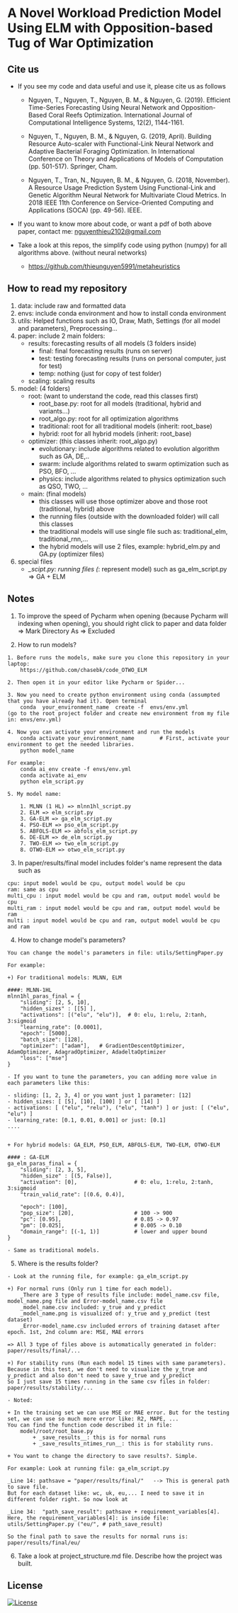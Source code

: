 # A Novel Workload Prediction Model Using ELM with Opposition-based Tug of War Optimization

## Cite us
* If you see my code and data useful and use it, please cite us as follows
	
	* Nguyen, T., Nguyen, T., Nguyen, B. M., & Nguyen, G. (2019). Efficient Time-Series Forecasting Using Neural Network and Opposition-Based Coral Reefs Optimization. International Journal of Computational Intelligence Systems, 12(2), 1144-1161.
	
	* Nguyen, T., Nguyen, B. M., & Nguyen, G. (2019, April). Building Resource Auto-scaler with Functional-Link Neural Network and Adaptive Bacterial Foraging Optimization. In International Conference on Theory and Applications of Models of Computation (pp. 501-517). Springer, Cham.
	
    * Nguyen, T., Tran, N., Nguyen, B. M., & Nguyen, G. (2018, November). A Resource Usage Prediction System Using Functional-Link and Genetic Algorithm Neural Network for Multivariate Cloud Metrics. In 2018 IEEE 11th Conference on Service-Oriented Computing and Applications (SOCA) (pp. 49-56). IEEE.

* If you want to know more about code, or want a pdf of both above paper, contact me: nguyenthieu2102@gmail.com

* Take a look at this repos, the simplify code using python (numpy) for all algorithms above. (without neural networks)
	
	* https://github.com/thieunguyen5991/metaheuristics

## How to read my repository
1. data: include raw and formatted data
2. envs: include conda environment and how to install conda environment 
3. utils: Helped functions such as IO, Draw, Math, Settings (for all model and parameters), Preprocessing...
4. paper: include 2 main folders: 
    * results: forecasting results of all models (3 folders inside) 
        * final: final forecasting results (runs on server)
        * test: testing forecasting results (runs on personal computer, just for test)
        * temp: nothing (just for copy of test folder)
    * scaling: scaling results
5. model: (4 folders) 
    * root: (want to understand the code, read this classes first)
        * root_base.py: root for all models (traditional, hybrid and variants...) 
        * root_algo.py: root for all optimization algorithms
        * traditional: root for all traditional models (inherit: root_base)
        * hybrid: root for all hybrid models (inherit: root_base)
    * optimizer: (this classes inherit: root_algo.py)
        * evolutionary: include algorithms related to evolution algorithm such as GA, DE,..
        * swarm: include algorithms related to swarm optimization such as PSO, BFO, ...
        * physics: include algorithms related to physics optimization such as QSO, TWO, ...
    * main: (final models)
        * this classes will use those optimizer above and those root (traditional, hybrid) above 
        * the running files (outside with the downloaded folder) will call this classes
        * the traditional models will use single file such as: traditional_elm, traditional_rnn,...
        * the hybrid models will use 2 files, example: hybrid_elm.py and GA.py (optimizer files)
6. special files
    * *_scipt.py: running files (*: represent model) such as ga_elm_script.py => GA + ELM
    
    
## Notes

1. To improve the speed of Pycharm when opening (because Pycharm will indexing when opening), you should right click to 
paper and data folder => Mark Directory As  => Excluded

2. How to run models? 
```code 
1. Before runs the models, make sure you clone this repository in your laptop:
    https://github.com/chasebk/code_OTWO_ELM

2. Then open it in your editor like Pycharm or Spider...

3. Now you need to create python environment using conda (assumpted that you have already had it). Open terminal
    conda  your_environment_name  create -f  envs/env.yml           (go to the root project folder and create new environment from my file in: envs/env.yml)

4. Now you can activate your environment and run the models
    conda activate your_environment_name        # First, activate your environment to get the needed libraries.
    python model_name

For example:
    conda ai_env create -f envs/env.yml
    conda activate ai_env
    python elm_script.py

5. My model name:

    1. MLNN (1 HL) => mlnn1hl_script.py
	2. ELM => elm_script.py
	3. GA-ELM => ga_elm_script.py
	4. PSO-ELM => pso_elm_script.py
	5. ABFOLS-ELM => abfols_elm_script.py
	6. DE-ELM => de_elm_script.py
	7. TWO-ELM => two_elm_script.py
	8. OTWO-ELM => otwo_elm_script.py
```

3. In paper/results/final model includes folder's name represent the data such as 
```code
cpu: input model would be cpu, output model would be cpu 
ram: same as cpu
multi_cpu : input model would be cpu and ram, output model would be cpu 
multi_ram : input model would be cpu and ram, output model would be ram
multi : input model would be cpu and ram, output model would be cpu and ram
```

4. How to change model's parameters?
```code 
You can change the model's parameters in file: utils/SettingPaper.py 

For example:

+) For traditional models: MLNN, ELM

####: MLNN-1HL
mlnn1hl_paras_final = {
    "sliding": [2, 5, 10],
    "hidden_sizes" : [[5] ],
    "activations": [("elu", "elu")],  # 0: elu, 1:relu, 2:tanh, 3:sigmoid
    "learning_rate": [0.0001],
    "epoch": [5000],
    "batch_size": [128],
    "optimizer": ["adam"],   # GradientDescentOptimizer, AdamOptimizer, AdagradOptimizer, AdadeltaOptimizer
    "loss": ["mse"]
}

- If you want to tune the parameters, you can adding more value in each parameters like this:

- sliding: [1, 2, 3, 4] or you want just 1 parameter: [12]
- hidden_sizes: [ [5], [10], [100] ] or [ [14] ]
- activations: [ ("elu", "relu"), ("elu", "tanh") ] or just: [ ("elu", "elu") ]
- learning_rate: [0.1, 0.01, 0.001] or just: [0.1]
....


+ For hybrid models: GA_ELM, PSO_ELM, ABFOLS-ELM, TWO-ELM, OTWO-ELM
 
#### : GA-ELM
ga_elm_paras_final = {
    "sliding": [2, 3, 5],
    "hidden_size" : [(5, False)],
    "activation": [0],                  # 0: elu, 1:relu, 2:tanh, 3:sigmoid
    "train_valid_rate": [(0.6, 0.4)],

    "epoch": [100],
    "pop_size": [20],                   # 100 -> 900
    "pc": [0.95],                       # 0.85 -> 0.97
    "pm": [0.025],                      # 0.005 -> 0.10
    "domain_range": [(-1, 1)]           # lower and upper bound
}

- Same as traditional models.
```

5. Where is the results folder?
```code 
- Look at the running file, for example: ga_elm_script.py

+) For normal runs (Only run 1 time for each model).
    _There are 3 type of results file include: model_name.csv file, model_name.png file and Error-model_name.csv file 
    _model_name.csv included: y_true and y_predict 
    _model_name.png is visualized of: y_true and y_predict (test dataset)
    _Error-model_name.csv included errors of training dataset after epoch. 1st, 2nd column are: MSE, MAE errors

=> All 3 type of files above is automatically generated in folder: paper/results/final/...

+) For stability runs (Run each model 15 times with same parameters).
Because in this test, we don't need to visualize the y_true and y_predict and also don't need to save y_true and y_predict
So I just save 15 times running in the same csv files in folder: paper/results/stability/...

- Noted:

+ In the training set we can use MSE or MAE error. But for the testing set, we can use so much more error like: R2, MAPE, ...
You can find the function code described it in file: 
    model/root/root_base.py 
        + _save_results__: this is for normal runs
        + _save_results_ntimes_run__: this is for stability runs.

+ You want to change the directory to save results?. Simple.

For example: Look at running file: ga_elm_script.py

_Line 14: pathsave = "paper/results/final/"   --> This is general path to save file. 
But for each dataset like: wc, uk, eu,... I need to save it in different folder right. So now look at 

_Line 34:  "path_save_result": pathsave + requirement_variables[4].
Here, the requirement_variables[4]: is inside file: utils/SettingPaper.py ("eu/", # path_save_result)

So the final path to save the results for normal runs is: paper/results/final/eu/
```

6. Take a look at project_structure.md file.  Describe how the project was built.


## License

[![License](https://img.shields.io/badge/License-Apache%202.0-blue.svg)](https://opensource.org/licenses/Apache-2.0)
  
